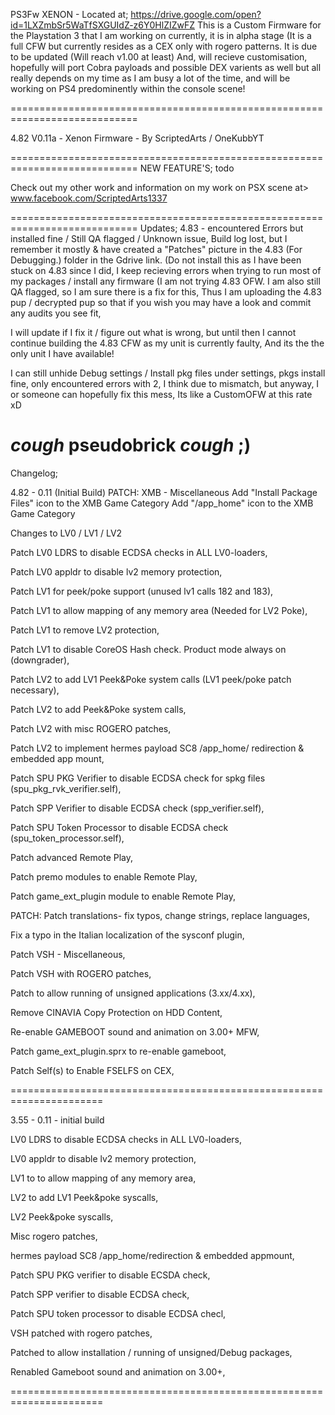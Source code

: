 PS3Fw XENON - Located at; https://drive.google.com/open?id=1LXZmbSr5WaTfSXGUIdZ-z6Y0HlZIZwFZ
This is a Custom Firmware for the Playstation 3 that I am working on currently, it is in alpha stage (It is a full CFW but currently 
resides as a CEX only with rogero patterns. It is due to be updated (Will reach v1.00 at least) And, will recieve customisation, hopefully will port Cobra payloads and possible DEX varients as well but all really depends on my time as I am busy a lot of the time, and will be working on PS4 predominently within the console scene!

============================================================================

4.82 V0.11a - Xenon Firmware - By ScriptedArts / OneKubbYT

============================================================================
NEW FEATURE'S; todo

Check out my other work and information
on my work on PSX scene at> www.facebook.com/ScriptedArts1337

============================================================================
Updates; 4.83 - encountered Errors but installed fine / Still QA flagged /
Unknown issue, Build log lost, but I remember it mostly &
have created a "Patches" picture in the 4.83 (For Debugging.) folder in the
Gdrive link. (Do not install this as I have been stuck on 4.83 since I did, 
I keep recieving errors when trying to run most of my packages / install any
firmware (I am not trying 4.83 OFW. I am also still QA flagged, so I am 
sure there is a fix for this, Thus I am uploading the 4.83 pup / decrypted 
pup so that if you wish you may have a look and commit any audits you see fit,

I will update if I fix it / figure out what is wrong, but until then I cannot
continue building the 4.83 CFW as my unit is currently faulty, And its the 
the only unit I have available! 

I can still unhide Debug settings / Install pkg files under settings, pkgs
install fine, only encountered errors with 2, I think due to mismatch, but 
anyway, I or someone can hopefully fix this mess, Its like a CustomOFW at 
this rate xD

*cough* pseudobrick *cough* ;)
============================================================================
Changelog; 

4.82 - 0.11 (Initial Build)
PATCH: XMB - Miscellaneous
Add "Install Package Files" icon to the XMB Game Category
Add "/app_home" icon to the XMB Game Category

Changes to LV0 / LV1 / LV2	

Patch LV0 LDRS to disable ECDSA checks in ALL LV0-loaders,

Patch LV0 appldr to disable lv2 memory protection,

Patch LV1 for peek/poke support (unused lv1 calls 182 and 183),

Patch LV1 to allow mapping of any memory area (Needed for LV2 Poke),

Patch LV1 to remove LV2 protection,

Patch LV1 to disable CoreOS Hash check. Product mode always on (downgrader),

Patch LV2 to add LV1 Peek&Poke system calls (LV1 peek/poke patch necessary),

Patch LV2 to add Peek&Poke system calls,

Patch LV2 with misc ROGERO patches,

Patch LV2 to implement hermes payload SC8 /app_home/ redirection & embedded app mount,

Patch SPU PKG Verifier to disable ECDSA check for spkg files (spu_pkg_rvk_verifier.self),

Patch SPP Verifier to disable ECDSA check (spp_verifier.self),

Patch SPU Token Processor to disable ECDSA check (spu_token_processor.self),

Patch advanced Remote Play,

  Patch premo modules to enable Remote Play,
  
  Patch game_ext_plugin module to enable Remote Play,

PATCH: Patch translations- fix typos, change strings, replace languages,

  Fix a typo in the Italian localization of the sysconf plugin,

Patch VSH - Miscellaneous,

Patch VSH with ROGERO patches,

Patch to allow running of unsigned applications (3.xx/4.xx),

Remove CINAVIA Copy Protection on HDD Content,

Re-enable GAMEBOOT sound and animation on 3.00+ MFW,

  Patch game_ext_plugin.sprx to re-enable gameboot,
  
Patch Self(s) to Enable FSELFS on CEX,

======================================================================

3.55 - 0.11 - initial build

LV0 LDRS to disable ECDSA checks in ALL LV0-loaders, 

LV0 appldr to disable lv2 memory protection,

LV1 to to allow mapping of any memory area,

LV2 to add LV1 Peek&poke syscalls,

LV2 Peek&poke syscalls,

Misc rogero patches,

hermes payload SC8 /app_home/redirection & embedded appmount,

Patch SPU PKG verifier to disable ECSDA check,

Patch SPP verifier to disable ECDSA check,

Patch SPU token processor to disable ECDSA checl,

VSH patched with rogero patches,

Patched to allow installation / running of unsigned/Debug packages,

Renabled Gameboot sound and animation on 3.00+,

======================================================================
